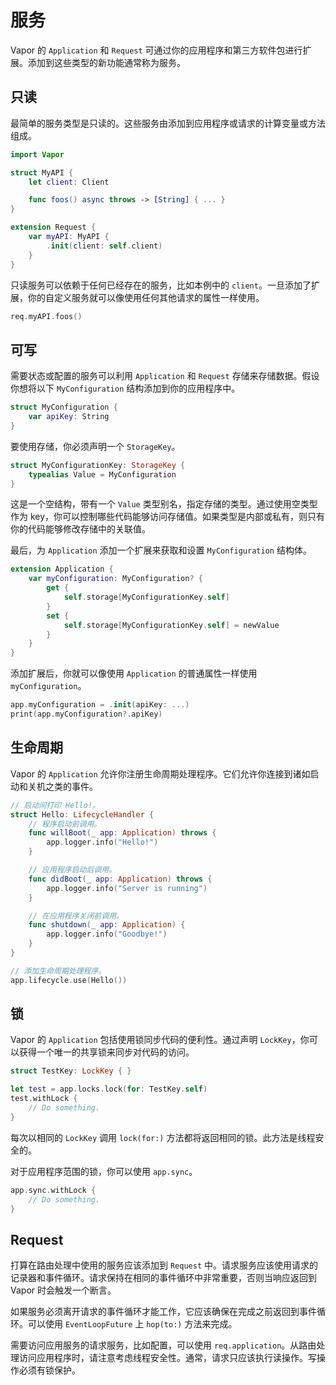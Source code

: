 # 服务

Vapor 的 `Application` 和 `Request` 可通过你的应用程序和第三方软件包进行扩展。添加到这些类型的新功能通常称为服务。

## 只读

最简单的服务类型是只读的。这些服务由添加到应用程序或请求的计算变量或方法组成。

```swift
import Vapor

struct MyAPI {
    let client: Client

    func foos() async throws -> [String] { ... }
}

extension Request {
    var myAPI: MyAPI {
        .init(client: self.client)
    }
}
```

只读服务可以依赖于任何已经存在的服务，比如本例中的 `client`。一旦添加了扩展，你的自定义服务就可以像使用任何其他请求的属性一样使用。

```swift
req.myAPI.foos()
```

## 可写

需要状态或配置的服务可以利用 `Application` 和 `Request` 存储来存储数据。假设你想将以下 `MyConfiguration` 结构添加到你的应用程序中。

```swift
struct MyConfiguration {
    var apiKey: String
}
```

要使用存储，你必须声明一个 `StorageKey`。

```swift
struct MyConfigurationKey: StorageKey {
    typealias Value = MyConfiguration
}
```

这是一个空结构，带有一个 `Value` 类型别名，指定存储的类型。通过使用空类型作为 key，你可以控制哪些代码能够访问存储值。如果类型是内部或私有，则只有你的代码能够修改存储中的关联值。

最后，为 `Application` 添加一个扩展来获取和设置 `MyConfiguration` 结构体。

```swift
extension Application {
    var myConfiguration: MyConfiguration? {
        get {
            self.storage[MyConfigurationKey.self]
        }
        set {
            self.storage[MyConfigurationKey.self] = newValue
        }
    }
}
```

添加扩展后，你就可以像使用 `Application` 的普通属性一样使用 `myConfiguration`。

```swift
app.myConfiguration = .init(apiKey: ...)
print(app.myConfiguration?.apiKey)
```

## 生命周期

Vapor 的 `Application` 允许你注册生命周期处理程序。它们允许你连接到诸如启动和关机之类的事件。

```swift
// 启动间打印 Hello!。
struct Hello: LifecycleHandler {
    // 程序启动前调用。
    func willBoot(_ app: Application) throws {
        app.logger.info("Hello!")
    }

    // 应用程序启动后调用。
    func didBoot(_ app: Application) throws {
        app.logger.info("Server is running")
    }

    // 在应用程序关闭前调用。
    func shutdown(_ app: Application) {
        app.logger.info("Goodbye!")
    }
}

// 添加生命周期处理程序。
app.lifecycle.use(Hello())
```

## 锁

Vapor 的 `Application` 包括使用锁同步代码的便利性。通过声明 `LockKey`，你可以获得一个唯一的共享锁来同步对代码的访问。

```swift
struct TestKey: LockKey { }

let test = app.locks.lock(for: TestKey.self)
test.withLock {
    // Do something.
}
```

每次以相同的 `LockKey` 调用 `lock(for:)` 方法都将返回相同的锁。此方法是线程安全的。

对于应用程序范围的锁，你可以使用 `app.sync`。

```swift
app.sync.withLock {
    // Do something.
}
```

## Request

打算在路由处理中使用的服务应该添加到 `Request` 中。请求服务应该使用请求的记录器和事件循环。请求保持在相同的事件循环中非常重要，否则当响应返回到 Vapor 时会触发一个断言。

如果服务必须离开请求的事件循环才能工作，它应该确保在完成之前返回到事件循环。可以使用 `EventLoopFuture` 上 `hop(to:)` 方法来完成。

需要访问应用服务的请求服务，比如配置，可以使用 `req.application`。从路由处理访问应用程序时，请注意考虑线程安全性。通常，请求只应该执行读操作。写操作必须有锁保护。
